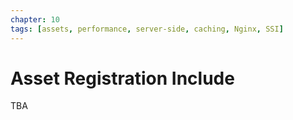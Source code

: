 ```yaml
---
chapter: 10
tags: [assets, performance, server-side, caching, Nginx, SSI]
---
```


# Asset Registration Include

TBA
